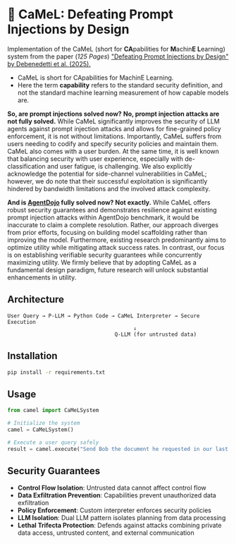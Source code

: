 # 🐪 CaMeL: Defeating Prompt Injections by Design

Implementation of the CaMeL (short for **CA**pabilities for **M**achin**E** **L**earning) system from the paper (_125 Pages_) ["Defeating Prompt Injections by Design" by Debenedetti et al. (2025).](https://arxiv.org/pdf/2503.18813)

- CaMeL is short for CApabilities for MachinE Learning.
- Here the term **capability** refers to the standard security definition, and not the standard machine learning measurement of how capable models are.

**So, are prompt injections solved now?**
**No, prompt injection attacks are not fully solved.** While CaMeL significantly improves the security
of LLM agents against prompt injection attacks and allows for fine-grained policy enforcement, it
is not without limitations. Importantly, CaMeL suffers from users needing to codify and specify
security policies and maintain them. CaMeL also comes with a user burden. At the same time, it is
well known that balancing security with user experience, especially with de-classification and user
fatigue, is challenging. We also explicitly acknowledge the potential for side-channel vulnerabilities in
CaMeL; however, we do note that their successful exploitation is significantly hindered by bandwidth
limitations and the involved attack complexity.

**And is [AgentDojo](https://agentdojo.spylab.ai/) fully solved now? Not exactly.** While CaMeL offers robust security guarantees
and demonstrates resilience against existing prompt injection attacks within AgentDojo benchmark, it
would be inaccurate to claim a complete resolution. Rather, our approach diverges from prior efforts,
focusing on building model scaffolding rather than improving the model. Furthermore, existing
research predominantly aims to optimize utility while mitigating attack success rates. In contrast,
our focus is on establishing verifiable security guarantees while concurrently maximizing utility. We
firmly believe that by adopting CaMeL as a fundamental design paradigm, future research will unlock
substantial enhancements in utility.

## Architecture

```
User Query → P-LLM → Python Code → CaMeL Interpreter → Secure Execution
                                        ↓
                                  Q-LLM (for untrusted data)
```

## Installation

```bash
pip install -r requirements.txt
```

## Usage

```python
from camel import CaMeLSystem

# Initialize the system
camel = CaMeLSystem()

# Execute a user query safely
result = camel.execute("Send Bob the document he requested in our last meeting")
```

## Security Guarantees

- **Control Flow Isolation**: Untrusted data cannot affect control flow
- **Data Exfiltration Prevention**: Capabilities prevent unauthorized data exfiltration  
- **Policy Enforcement**: Custom interpreter enforces security policies
- **LLM Isolation**: Dual LLM pattern isolates planning from data processing
- **Lethal Trifecta Protection**: Defends against attacks combining private data access, untrusted content, and external communication
